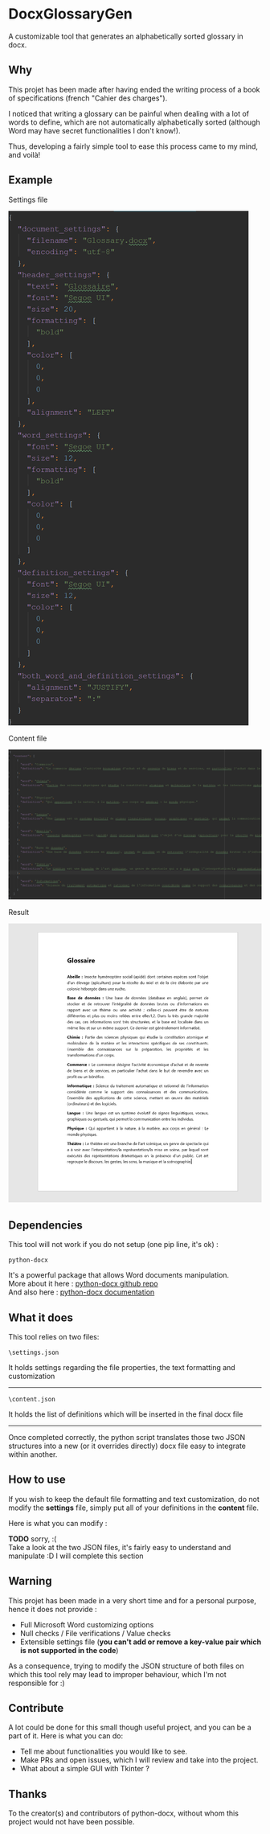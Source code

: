 
# DocxGlossaryGen
A customizable tool that generates an alphabetically sorted glossary in docx.

## Why 
This projet has been made after having ended the writing process of a book of specifications (french "Cahier des charges").

I noticed that writing a glossary can be painful when dealing with a lot of words to define, which are not automatically
alphabetically sorted (although Word may have secret functionalities I don't know!).

Thus, developing a fairly simple tool to ease this process came to my mind, and voilà!

## Example

<p>Settings file</p>
<img src="settings_example.png" />

<p>Content file</p>
<img src="content_example.png" />

<p>Result</p>
<img src="result_example.png" />

## Dependencies
This tool will not work if you do not setup  (one pip line, it's ok) :

    python-docx
    
  It's a powerful package that allows Word documents manipulation.<br />
  More about it here : <a href="https://github.com/python-openxml/python-docx">python-docx github repo</a> <br />
  And also here : <a href="https://python-docx.readthedocs.io/en/latest/">python-docx documentation</a>
  

## What it does 
This tool relies on two files:
  
    \settings.json
It holds settings regarding the file properties, the text formatting and customization


----------


	\content.json
It holds the list of definitions which will be inserted in the final docx file

   ----------

Once completed correctly, the python script translates those two JSON structures into a new (or it overrides directly) docx file 
easy to integrate within another.    
   
## How to use 

If you wish to keep the default file formatting and text customization, do not modify the **settings** file, simply put all of your definitions in the **content** file.

Here is what you can modify :

**TODO** sorry, :(  <br />
Take a look at the two JSON files, it's fairly easy to understand and manipulate :D
I will complete this section 


## Warning

This projet has been made in a very short time and for a personal purpose, hence it does not provide :
- Full Microsoft Word customizing options
- Null checks / File verifications / Value checks 
- Extensible settings file (**you can't add or remove a key-value pair which is not supported in the code**)

As a consequence, trying to modify the JSON structure of both files on which this tool rely may lead to improper behaviour, which I'm not responsible for :) 

## Contribute

A lot could be done for this small though useful project, and you can be a part of it. Here is what you can do:
- Tell me about functionalities you would like to see.
- Make PRs and open issues, which I will review and take into the project.
- What about a simple GUI with Tkinter ? 

## Thanks

To the creator(s) and contributors of python-docx, without whom this project would not have been possible.
